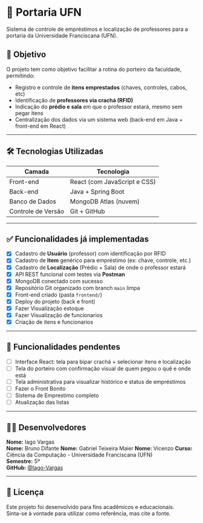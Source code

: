 # 🏫 Portaria UFN

Sistema de controle de empréstimos e localização de professores para a portaria da Universidade Franciscana (UFN).

## 🎯 Objetivo

O projeto tem como objetivo facilitar a rotina do porteiro da faculdade, permitindo:

- Registro e controle de **itens emprestados** (chaves, controles, cabos, etc)
- Identificação de **professores via crachá (RFID)**
- Indicação do **prédio e sala** em que o professor estará, mesmo sem pegar itens
- Centralização dos dados via um sistema web (back-end em Java + front-end em React)

---

## 🛠️ Tecnologias Utilizadas

| Camada         | Tecnologia                         |
|----------------|-------------------------------------|
| Front-end      | React (com JavaScript e CSS)        |
| Back-end       | Java + Spring Boot                  |
| Banco de Dados | MongoDB Atlas (nuvem)               |
| Controle de Versão | Git + GitHub                   |

---

## ✅ Funcionalidades já implementadas

- [x] Cadastro de **Usuário** (professor) com identificação por RFID
- [x] Cadastro de **Item** genérico para empréstimo (ex: chave, controle, etc.)
- [x] Cadastro de **Localização** (Prédio + Sala) de onde o professor estará
- [x] API REST funcional com testes via **Postman**
- [x] MongoDB conectado com sucesso
- [x] Repositório Git organizado com branch `main` limpa
- [x] Front-end criado (pasta `frontend/`)
- [x] Deploy do projeto (back e front)
- [x] Fazer Visualização estoque
- [x] Fazer Visualização de funcionarios
- [x] Criação de itens e funcionarios
---

## 🔧 Funcionalidades pendentes

- [ ] Interface React: tela para bipar crachá + selecionar itens e localização
- [ ] Tela do porteiro com confirmação visual de quem pegou o quê e onde está
- [ ] Tela administrativa para visualizar histórico e status de empréstimos
- [ ] Fazer o Front Bonito
- [ ] Sistema de Emprestimo completo
- [ ] Atualização das listas
---

## 👨‍💻 Desenvolvedores

**Nome:** Iago Vargas  
**Nome:** Bruno Difante
**Nome:** Gabriel Teixeira Maier
**Nome:** Vicenzo
**Curso:** Ciência da Computação - Universidade Franciscana (UFN)  
**Semestre:** 5º  
**GitHub:** [@Iago-Vargas](https://github.com/Iago-Vargas)

---

## 📌 Licença

Este projeto foi desenvolvido para fins acadêmicos e educacionais.  
Sinta-se à vontade para utilizar como referência, mas cite a fonte.


